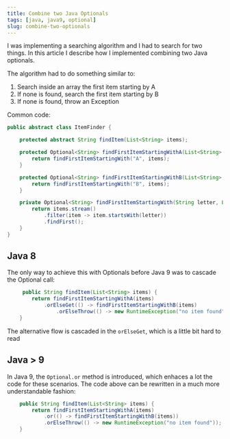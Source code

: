 ```yaml
---
title: Combine two Java Optionals
tags: [java, java9, optional]
slug: combine-two-optionals
---
```


I was implementing a searching algorithm and I had to search for two things. In this article I describe how I implemented combining two Java optionals.

<!--truncate-->

The algorithm had to do something similar to:

1. Search inside an array the first item starting by A
2. If none is found, search the first item starting by B
3. If none is found, throw an Exception

Common code:

```java
public abstract class ItemFinder {

    protected abstract String findItem(List<String> items);

    protected Optional<String> findFirstItemStartingWithA(List<String> items) {
        return findFirstItemStartingWith("A", items);
    }

    protected Optional<String> findFirstItemStartingWithB(List<String> items) {
        return findFirstItemStartingWith("B", items);
    }

    private Optional<String> findFirstItemStartingWith(String letter, List<String> items) {
        return items.stream()
            .filter(item -> item.startsWith(letter))
            .findFirst();
    }
}
```

## Java 8

The only way to achieve this with Optionals before Java 9 was to cascade the Optional call:

```java
     public String findItem(List<String> items) {
        return findFirstItemStartingWithA(items)
            .orElseGet(() -> findFirstItemStartingWithB(items)
                .orElseThrow(() -> new RuntimeException("no item found")));
    }
```

The alternative flow is cascaded in the `orElseGet`, which is a little bit hard to read

## Java > 9

In Java 9, the `Optional.or` method is introduced, which enhaces a lot the code for these scenarios. The code above can be rewritten in a much more understandable fashion:

```java
    public String findItem(List<String> items) {
        return findFirstItemStartingWithA(items)
            .or(() -> findFirstItemStartingWithB(items))
            .orElseThrow(() -> new RuntimeException("no item found"));
    }
```